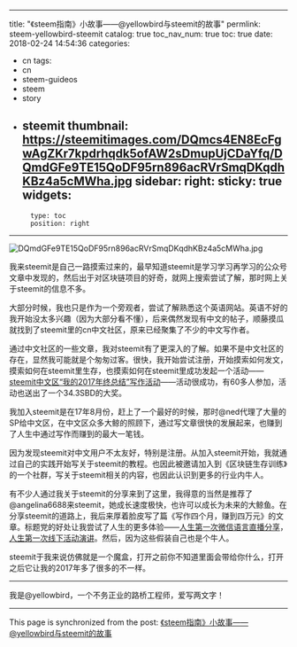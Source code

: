 
---
title: "《steem指南》小故事——@yellowbird与steemit的故事"
permlink: steem-yellowbird-steemit
catalog: true
toc_nav_num: true
toc: true
date: 2018-02-24 14:54:36
categories:
- cn
tags:
- cn
- steem-guideos
- steem
- story
- steemit
thumbnail: https://steemitimages.com/DQmcs4EN8EcFgwAgZKr7kpdrhqdk5ofAW2sDmupUjCDaYfq/DQmdGFe9TE15QoDF95rn896acRVrSmqDKqdhKBz4a5cMWha.jpg
sidebar:
    right:
        sticky: true
widgets:
    -
        type: toc
        position: right
---


![DQmdGFe9TE15QoDF95rn896acRVrSmqDKqdhKBz4a5cMWha.jpg](https://steemitimages.com/DQmcs4EN8EcFgwAgZKr7kpdrhqdk5ofAW2sDmupUjCDaYfq/DQmdGFe9TE15QoDF95rn896acRVrSmqDKqdhKBz4a5cMWha.jpg)

我来steemit是自己一路摸索过来的，最早知道steemit是学习学习再学习的公众号文章中发现的，然后出于对区块链项目的好奇，就网上搜索尝试了解，那时网上关于steemit的信息不多。

大部分时候，我也只是作为一个旁观者，尝试了解熟悉这个英语网站。英语不好的我开始没太多兴趣（因为大部分看不懂），后来偶然发现有中文的帖子，顺藤摸瓜就找到了steemit里的cn中文社区，原来已经聚集了不少的中文写作者。

通过中文社区的一些文章，我对steemit有了更深入的了解。如果不是中文社区的存在，显然我可能就是个匆匆过客。很快，我开始尝试注册，开始摸索如何发文，摸索如何在steemit里生存，也摸索如何在steemit里成功发起一个活动——[steemit中文区“我的2017年终总结”写作活动](https://steemit.com/cn-2017/@yellowbird/9un86-steemit-2017)——活动很成功，有60多人参加，活动也送出了一个34.3SBD的大奖。

我加入steemit是在17年8月份，赶上了一个最好的时候，那时@ned代理了大量的SP给中文区，在中文区众多大鲸的照顾下，通过写文章很快的发展起来，也赚到了人生中通过写作而赚到的最大一笔钱。

因为发现steemit对中文用户不太友好，特别是注册。从加入steemit开始，我就通过自己的实践开始写关于steemit的教程。也因此被邀请加入到《区块链生存训练》的一个社群，写关于steemit相关的内容，也因此认识到更多的行业内牛人。

有不少人通过我关于steemit的分享来到了这里，我得意的当然是推荐了@angelina6688来steemit，她成长速度极快，也许可以成长为未来的大鲸鱼。在分享steemit的道路上，我后来厚着脸皮写了篇《写作四个月，赚到四万元》的文章。标题党的好处让我尝试了人生的更多体验——[人生第一次微信语言直播分享](https://steemit.com/cn/@yellowbird/6btoz2)，[人生第一次线下活动演讲](https://steemit.com/cn/@yellowbird/54mdk3)。然后，因为这些假装自己也是个牛人。

steemit于我来说仿佛就是一个魔盒，打开之前你不知道里面会带给你什么，打开之后它让我的2017年多了很多的不一样。

---

我是@yellowbird，一个不务正业的路桥工程师，爱写两文字！

- - -

This page is synchronized from the post: [《steem指南》小故事——@yellowbird与steemit的故事](https://steemit.com/@yellowbird/steem-yellowbird-steemit)

